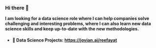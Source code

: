 ### Hi there 👋

**I am looking for a data science role where I can help companies solve challenging and interesting problems, where I can also learn new data science skills and keep up-to-date with the new methodologies.**

* #### 🌱 Data Science Projects: https://jovian.ai/reefayat



